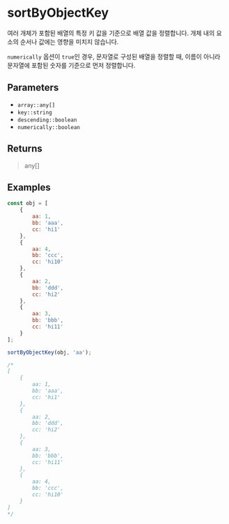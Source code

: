 # sortByObjectKey <Badge type="tip" text="JavaScript" />

여러 개체가 포함된 배열의 특정 키 값을 기준으로 배열 값을 정렬합니다. 개체 내의 요소의 순서나 값에는 영향을 미치지 않습니다.

`numerically` 옵션이 `true`인 경우, 문자열로 구성된 배열을 정렬할 때, 이름이 아니라 문자열에 포함된 숫자를 기준으로 먼저 정렬합니다.

## Parameters

- `array::any[]`
- `key::string`
- `descending::boolean`
- `numerically::boolean`

## Returns

> any[]

## Examples

```javascript
const obj = [
	{
		aa: 1,
		bb: 'aaa',
		cc: 'hi1'
	},
	{
		aa: 4,
		bb: 'ccc',
		cc: 'hi10'
	},
	{
		aa: 2,
		bb: 'ddd',
		cc: 'hi2'
	},
	{
		aa: 3,
		bb: 'bbb',
		cc: 'hi11'
	}
];

sortByObjectKey(obj, 'aa');

/*
[
	{
		aa: 1,
		bb: 'aaa',
		cc: 'hi1'
	},
	{
		aa: 2,
		bb: 'ddd',
		cc: 'hi2'
	},
	{
		aa: 3,
		bb: 'bbb',
		cc: 'hi11'
	},
	{
		aa: 4,
		bb: 'ccc',
		cc: 'hi10'
	}
]
*/
```
